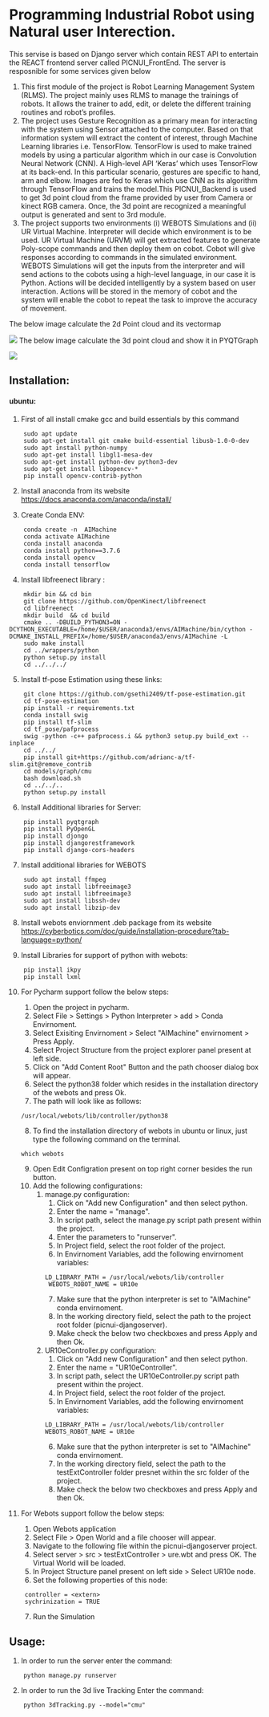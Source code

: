 # Programming Industrial Robot using Natural user Interection.


This servise is based on Django server which contain REST API to entertain the REACT frontend server called PICNUI_FrontEnd. The server is resposnible for some services given below
1.  This first module of the project is Robot Learning Management System (RLMS). The project mainly uses RLMS to manage the trainings of robots. It allows the trainer to add, edit, or delete the different training routines and robot’s profiles. 
2. The project uses Gesture Recognition as a primary mean for interacting with the system using Sensor attached to the computer. Based on that information system will extract the content of interest, through Machine Learning libraries i.e. TensorFlow. TensorFlow is used to make trained models by using a particular algorithm which in our case is Convolution Neural Network (CNN). A High-level API ‘Keras’ which uses TensorFlow at its back-end. In this particular scenario, gestures are specific to hand, arm and elbow. Images are fed to Keras which use CNN as its algorithm through TensorFlow and trains the model.This PICNUI_Backend is used to get 3d point cloud from the frame provided by user from Camera or kinect RGB camera.  Once, the 3d point are recognized a meaningful output is generated and sent to 3rd module.
3. The project supports two environments (i) WEBOTS Simulations and (ii) UR Virtual Machine. Interpreter will decide which environment is to be used. UR Virtual Machine (URVM) will get extracted features to generate Poly-scope commands and then deploy them on cobot. Cobot will give responses according to commands in the simulated environment. WEBOTS Simulations will get the inputs from the interpreter and will send actions to the cobots using a high-level language, in our case it is Python. Actions will be decided intelligently by a system based on user interaction. Actions will be stored in the memory of cobot and the system will enable the cobot to repeat the task to improve the accuracy of movement. 

The below image calculate the 2d Point cloud and its vectormap 

![](server/images/demo1.png)
The below image calculate the 3d point cloud and show it in PYQTGraph

![](server/images/demo2.png)

## Installation:
#### ubuntu:
1. First of all install cmake gcc and build essentials by this command
```
	sudo apt update 
	sudo apt-get install git cmake build-essential libusb-1.0-0-dev
	sudo apt install python-numpy
	sudo apt-get install libgl1-mesa-dev
	sudo apt-get install python-dev python3-dev
	sudo apt-get install libopencv-*
	pip install opencv-contrib-python
```


2. Install anaconda from its website <https://docs.anaconda.com/anaconda/install/>

3.  Create Conda ENV:

```
	conda create -n  AIMachine
	conda activate AIMachine
	conda install anaconda
	conda install python==3.7.6
	conda install opencv
	conda install tensorflow
```


4. Install libfreenect library :

```
	mkdir bin && cd bin
	git clone https://github.com/OpenKinect/libfreenect
	cd libfreenect
	mkdir build  && cd build
	cmake .. -DBUILD_PYTHON3=ON -DCYTHON_EXECUTABLE=/home/$USER/anaconda3/envs/AIMachine/bin/cython -DCMAKE_INSTALL_PREFIX=/home/$USER/anaconda3/envs/AIMachine -L
	sudo make install
	cd ../wrappers/python
	python setup.py install
	cd ../../../
```

5. Install tf-pose Estimation using these links:

```
	git clone https://github.com/gsethi2409/tf-pose-estimation.git
	cd tf-pose-estimation
	pip install -r requirements.txt
	conda install swig
	pip install tf-slim
	cd tf_pose/pafprocess
	swig -python -c++ pafprocess.i && python3 setup.py build_ext --inplace
	cd ../../
	pip install git+https://github.com/adrianc-a/tf-slim.git@remove_contrib
	cd models/graph/cmu
	bash download.sh
	cd ../../..
	python setup.py install
```
6. Install Additional libraries for Server:

```
    pip install pyqtgraph
    pip install PyOpenGL
    pip install djongo
    pip install djangorestframework
    pip install django-cors-headers
```
7. Install additional libraries for WEBOTS 

```
	sudo apt install ffmpeg
	sudo apt install libfreeimage3
	sudo apt install libfreeimage3
	sudo apt install libssh-dev
	sudo apt install libzip-dev
```

8. Install webots enviornment  .deb package from its website <https://cyberbotics.com/doc/guide/installation-procedure?tab-language=python/>

9. Install Libraries for support of python with webots:
```
	pip install ikpy
	pip install lxml
```

10. For Pycharm support follow the below steps:
	1. Open the project in pycharm.
	2. Select File > Settings > Python Interpreter > add > Conda Envirnoment.
	3. Select Exisiting Envirnoment > Select "AIMachine" envirnoment > Press Apply.
	4. Select Project Structure from the project explorer panel present at left side.
	5. Click on "Add Content Root" Button and the path chooser dialog box will appear.
	6. Select the python38 folder which resides in the installation directory of the webots and press Ok.
	7. The path will look like as follows:
	```
	/usr/local/webots/lib/controller/python38
	```
	8. To find the installation directory of webots in ubuntu or linux, just type the following command on the terminal.
	```
	which webots
	```
	9. Open Edit Configration present on top right corner besides the run button.
	10. Add the following configurations:
		1. manage.py configuration: 
			1. Click on "Add new Configuration" and then select python.
			2. Enter the name = "manage".
			3. In script path, select the manage.py script path present within the project.
			4. Enter the parameters to "runserver".
			5. In Project field, select the root folder of the project.
			6. In Envirnoment Variables, add the following envirnoment variables:
			```
			LD_LIBRARY_PATH = /usr/local/webots/lib/controller
			 WEBOTS_ROBOT_NAME = UR10e
			```
			7. Make sure that the python interpreter is set to "AIMachine" conda envirnoment.
			8. In the working directory field, select the path to the project root folder (picnui-djangoserver).
			7. Make check the below two checkboxes and press Apply and then Ok. 
		2. UR10eController.py configuration:
			1. Click on "Add new Configuration" and then select python.
			2. Enter the name = "UR10eController".
			3. In script path, select the UR10eController.py script path present within the project.
			4. In Project field, select the root folder of the project.
			5. In Envirnoment Variables, add the following envirnoment variables:
			```
			LD_LIBRARY_PATH = /usr/local/webots/lib/controller
			WEBOTS_ROBOT_NAME = UR10e
			```
			6. Make sure that the python interpreter is set to "AIMachine" conda envirnoment.
			7. In the working directory field, select the path to the testExtController folder presnet within the src folder of the project.
			8. Make check the below two checkboxes and press Apply and then Ok. 

11. For Webots support follow the below steps:
	1. Open Webots application
	2. Select File > Open  World and a file chooser will appear.
	3. Navigate to the following file within the picnui-djangoserver project.
	4. Select server > src > testExtController > ure.wbt and press OK. The Virtual World will be loaded. 
	5. In Project Structure panel present on left side > Select UR10e node.
	6. Set the following properties of this node:
	```
	 controller = <extern>
	 sychrinization = TRUE
	```
	7. Run the Simulation


## Usage:
1. In order to run the server enter the command:
```
    python manage.py runserver
```

2. In order to run the 3d live Tracking Enter the command: 
```
    python 3dTracking.py --model="cmu"
```
